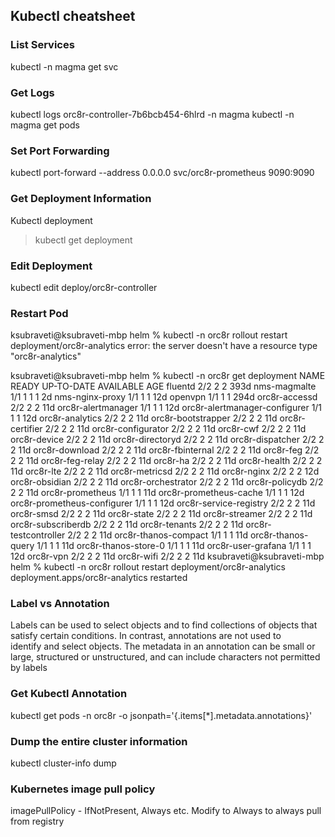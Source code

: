 ## Kubectl cheatsheet

### List Services
kubectl -n magma get svc

### Get Logs
kubectl logs orc8r-controller-7b6bcb454-6hlrd -n magma
kubectl -n magma get pods

### Set Port Forwarding
kubectl port-forward --address 0.0.0.0 svc/orc8r-prometheus 9090:9090

### Get Deployment Information
Kubectl deployment
> kubectl get deployment

### Edit Deployment
kubectl edit deploy/orc8r-controller

### Restart Pod
ksubraveti@ksubraveti-mbp helm % kubectl -n orc8r rollout restart deployment/orc8r-analytics
error: the server doesn't have a resource type "orc8r-analytics"

ksubraveti@ksubraveti-mbp helm % kubectl -n orc8r get deployment
NAME                            READY   UP-TO-DATE   AVAILABLE   AGE
fluentd                         2/2     2            2           393d
nms-magmalte                    1/1     1            1           1	2d
nms-nginx-proxy                 1/1     1            1           12d
openvpn                         1/1     1            1           294d
orc8r-accessd                   2/2     2            2           11d
orc8r-alertmanager              1/1     1            1           12d
orc8r-alertmanager-configurer   1/1     1            1           12d
orc8r-analytics                 2/2     2            2           11d
orc8r-bootstrapper              2/2     2            2           11d
orc8r-certifier                 2/2     2            2           11d
orc8r-configurator              2/2     2            2           11d
orc8r-cwf                       2/2     2            2           11d
orc8r-device                    2/2     2            2           11d
orc8r-directoryd                2/2     2            2           11d
orc8r-dispatcher                2/2     2            2           11d
orc8r-download                  2/2     2            2           11d
orc8r-fbinternal                2/2     2            2           11d
orc8r-feg                       2/2     2            2           11d
orc8r-feg-relay                 2/2     2            2           11d
orc8r-ha                        2/2     2            2           11d
orc8r-health                    2/2     2            2           11d
orc8r-lte                       2/2     2            2           11d
orc8r-metricsd                  2/2     2            2           11d
orc8r-nginx                     2/2     2            2           12d
orc8r-obsidian                  2/2     2            2           11d
orc8r-orchestrator              2/2     2            2           11d
orc8r-policydb                  2/2     2            2           11d
orc8r-prometheus                1/1     1            1           11d
orc8r-prometheus-cache          1/1     1            1           12d
orc8r-prometheus-configurer     1/1     1            1           12d
orc8r-service-registry          2/2     2            2           11d
orc8r-smsd                      2/2     2            2           11d
orc8r-state                     2/2     2            2           11d
orc8r-streamer                  2/2     2            2           11d
orc8r-subscriberdb              2/2     2            2           11d
orc8r-tenants                   2/2     2            2           11d
orc8r-testcontroller            2/2     2            2           11d
orc8r-thanos-compact            1/1     1            1           11d
orc8r-thanos-query              1/1     1            1           11d
orc8r-thanos-store-0            1/1     1            1           11d
orc8r-user-grafana              1/1     1            1           12d
orc8r-vpn                       2/2     2            2           11d
orc8r-wifi                      2/2     2            2           11d
ksubraveti@ksubraveti-mbp helm % kubectl -n orc8r rollout restart deployment/orc8r-analytics
deployment.apps/orc8r-analytics restarted

### Label vs Annotation
Labels can be used to select objects and to find collections of objects that satisfy certain conditions. 
In contrast, annotations are not used to identify and select objects. The metadata in an annotation can 
be small or large, structured or unstructured, and can include characters not permitted by labels

### Get Kubectl Annotation
kubectl get pods -n orc8r -o jsonpath='{.items[*].metadata.annotations}'

### Dump the entire cluster information
kubectl cluster-info dump

### Kubernetes image pull policy 
imagePullPolicy - IfNotPresent, Always etc. Modify to Always to always pull from registry


